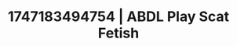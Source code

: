 ---
categories:
- Creampie
- Artistic control
- Soft spanking
- Interactive NSFW
- Erotic hair pulling
image: /assets/images/1747183494754.jpg
layout: post
seo:
  description: Featured content with exclusive ABDL Play, Scat Fetish. HD images available.
  keywords: ABDL Play, Scat Fetish
  og_image: /assets/images/1747183494754.jpg
  schema_type: VisualArtwork
tags:
- ABDL Play
- '#1747183494754'
- Scat Fetish
title: 1747183494754 | ABDL Play Scat Fetish
---